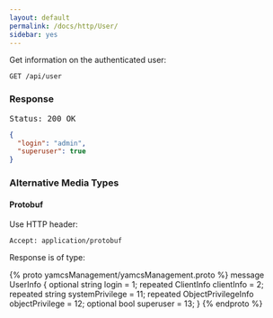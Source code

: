 ```yaml
---
layout: default
permalink: /docs/http/User/
sidebar: yes
---
```


Get information on the authenticated user:

    GET /api/user


### Response

<pre class="header">Status: 200 OK</pre>
```json
{
  "login": "admin",
  "superuser": true
}
```

### Alternative Media Types

#### Protobuf

Use HTTP header:

    Accept: application/protobuf
    
Response is of type:

{% proto yamcsManagement/yamcsManagement.proto %}
message UserInfo {
  optional string login = 1;
  repeated ClientInfo clientInfo = 2;
  repeated string systemPrivilege = 11;
  repeated ObjectPrivilegeInfo objectPrivilege = 12;
  optional bool superuser = 13;
}
{% endproto %}
